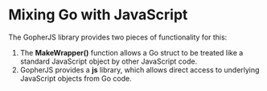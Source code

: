 # Mixing Go with JavaScript

The GopherJS library provides two pieces of functionality for this:

1. The **MakeWrapper()** function allows a Go struct to be treated like a standard JavaScript object by other JavaScript code.
2. GopherJS provides a **js** library, which allows direct access to underlying JavaScript objects from Go code.
